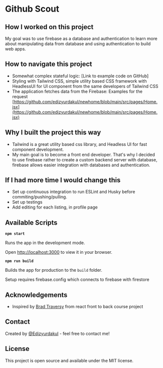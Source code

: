 # Github Scout

## How I worked on this project

My goal was to use firebase as a database and authentication to learn more about manipulating data from database and using authentication to build web apps.

## How to navigate this project

- Somewhat complex stateful logic: [Link to example code on GitHub]
- Styling with Tailwind CSS, simple utility based CSS framework with HeadlessUI for UI component from the same developers of Tailwind CSS
- The application fetches data from the Firebase: Examples for the request [https://github.com/edizyurdakul/newhome/blob/main/src/pages/Home.jsx](https://github.com/edizyurdakul/newhome/blob/main/src/pages/Home.jsx)

## Why I built the project this way

- Tailwind is a great utility based css library, and Headless UI for fast component development.
- My main goal is to become a front end developer.  That's why I decided to use firebase rather to create a custom backend server with database, firebase allows easier integration with databases and authentication.

## If I had more time I would change this

- Set up continuous integration to run ESLint and Husky before commiting/pushing/pulling.
- Set up testings
- Add editing for each listing, in profile page

## Available Scripts

**`npm start`**

Runs the app in the development mode.

Open [http://localhost:3000](http://localhost:3000/) to view it in your browser.

**`npm run build`**

Builds the app for production to the `build` folder.

Setup requires firebase.config which connects to firebase with firestore

## Acknowledgements

- Inspired by [Brad Traversy](https://www.traversymedia.com/) from react front to back course project

## Contact

Created by [@Edizyurdakul](https://edizyurdakul.com/) - feel free to contact me!

## License

This project is open source and available under the MIT license.
